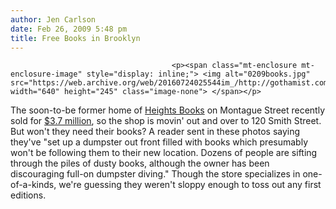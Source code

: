 ```yaml
---
author: Jen Carlson
date: Feb 26, 2009 5:48 pm
title: Free Books in Brooklyn
---
```


	
										<p><span class="mt-enclosure mt-enclosure-image" style="display: inline;"> <img alt="0209books.jpg" src="https://web.archive.org/web/20160724025544im_/http://gothamist.com/attachments/arts_jen/0209books.jpg" width="640" height="245" class="image-none"> </span></p>

<p>The soon-to-be former home of <a href="https://web.archive.org/web/20160724025544/http://www.heightsbooks.com/">Heights Books</a> on Montague Street recently sold for <a href="https://web.archive.org/web/20160724025544/http://brooklyneagle.com/categories/category.php?category_id=5&amp;id=26303">$3.7 million</a>, so the shop is movin&apos; out and over to 120 Smith Street. But won&apos;t they need their books? A reader sent in these photos saying they&apos;ve &quot;set up a dumpster out front filled with books which presumably won&apos;t be following them to their new location. Dozens of people are sifting through the piles of dusty books, although the owner has been discouraging full-on dumpster diving.&quot; Though the store specializes in one-of-a-kinds, we&apos;re guessing they weren&apos;t sloppy enough to toss out any first editions.</p>					
										
									
				